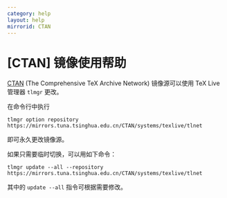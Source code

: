 ```yaml
---
category: help
layout: help
mirrorid: CTAN
---
```


[CTAN] 镜像使用帮助
===================

[CTAN](https://www.ctan.org/) (The Comprehensive TeX Archive Network) 镜像源可以使用 TeX Live 管理器 `tlmgr` 更改。

在命令行中执行

```
tlmgr option repository https://mirrors.tuna.tsinghua.edu.cn/CTAN/systems/texlive/tlnet
```

即可永久更改镜像源。

如果只需要临时切换，可以用如下命令：

```
tlmgr update --all --repository https://mirrors.tuna.tsinghua.edu.cn/CTAN/systems/texlive/tlnet
```

其中的 `update --all` 指令可根据需要修改。

